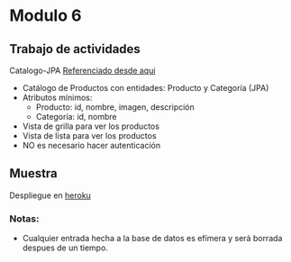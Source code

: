 # Modulo 6
## Trabajo de actividades
Catalogo-JPA [Referenciado desde aqui](https://github.com/stgoneira/desarrollo-aplicaciones-spring/blob/main/pizarra-spring.md)

- Catálogo de Productos con entidades: Producto y Categoría (JPA) 
- Atributos mínimos:
	* Producto: id, nombre, imagen, descripción 
	* Categoría: id, nombre 
- Vista de grilla para ver los productos 
- Vista de lista para ver los productos 
- NO es necesario hacer autenticación 

## Muestra
Despliegue en [heroku](https://av-catalogo-jpa.herokuapp.com)
### Notas:
* Cualquier entrada hecha a la base de datos es efímera y será borrada despues de un tiempo.